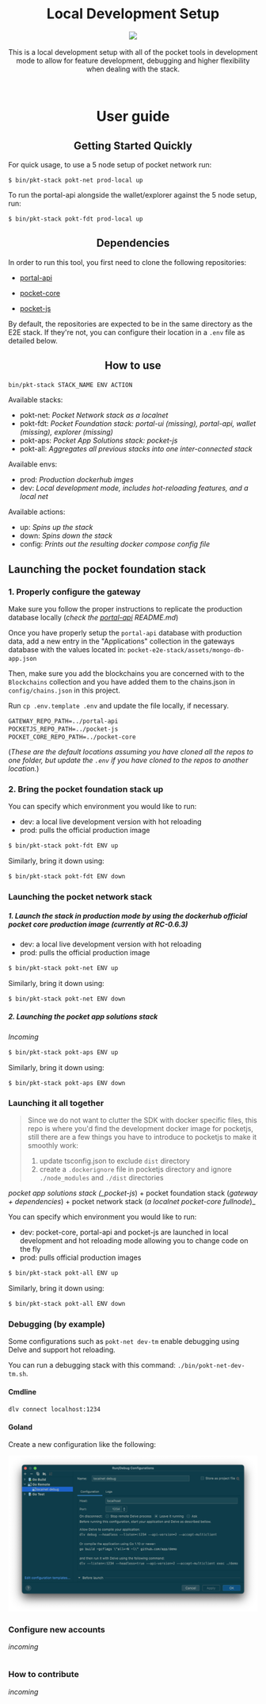 <h1 align="center">Local Development Setup</h1>
<p align="center">
    <img src="https://assets.website-files.com/609e7a6f2ec5c05d866ed6d3/60a7cd2bbdce89ccfbf8ff97_POKT_Logo_S_Color.png" />
</p>
<p align="center">This is a local development setup with all of the pocket tools in development mode to allow for feature development, debugging and higher flexibility when   dealing with the stack.
</p>
</br>
<h1 align="center">User guide</h2>

<h2 align="center">Getting Started Quickly</h2>

For quick usage, to use a 5 node setup of pocket network run:

```
$ bin/pkt-stack pokt-net prod-local up
```

To run the portal-api alongside the wallet/explorer against the 5 node setup, run:

```
$ bin/pkt-stack pokt-fdt prod-local up
```

<h2 align="center">Dependencies</h2>

In order to run this tool, you first need to clone the following repositories:

- [portal-api](https://github.com/pokt-foundation/portal-api)

- [pocket-core](https://github.com/pokt-network/pocket-core)

- [pocket-js](https://github.com/pokt-network/pocket-js)

By default, the repositories are expected to be in the same directory as the E2E stack. If they're not, you can configure their location in a `.env` file as detailed below.

<h2 align="center">How to use</h2>

```bash
bin/pkt-stack STACK_NAME ENV ACTION
```

Available stacks:

- pokt-net: _Pocket Network stack as a localnet_
- pokt-fdt: _Pocket Foundation stack: portal-ui (missing), portal-api, wallet (missing), explorer (missing)_
- pokt-aps: _Pocket App Solutions stack: pocket-js_
- pokt-all: _Aggregates all previous stacks into one inter-connected stack_

Available envs:

- prod: _Production dockerhub imges_
- dev: _Local development mode, includes hot-reloading features, and a local net_

Available actions:

- up: _Spins up the stack_
- down: _Spins down the stack_
- config: _Prints out the resulting docker compose config file_

## Launching the pocket foundation stack

### 1. Properly configure the gateway

Make sure you follow the proper instructions to replicate the production database locally (_check the [portal-api](https://github.com/pokt-foundation/portal-api) README.md_)

Once you have properly setup the `portal-api` database with production data, add a new entry in the "Applications" collection in the gateways database with the values located in: `pocket-e2e-stack/assets/mongo-db-app.json`

Then, make sure you add the blockchains you are concerned with to the `Blockchains` collection and you have added them to the chains.json in `config/chains.json` in this project.

Run `cp .env.template .env` and update the file locally, if necessary.

```
GATEWAY_REPO_PATH=../portal-api
POCKETJS_REPO_PATH=../pocket-js
POCKET_CORE_REPO_PATH=../pocket-core
```

(_These are the default locations assuming you have cloned all the repos to one folder, but update the `.env` if you have cloned to the repos to another location._)

### 2. Bring the pocket foundation stack up

You can specify which environment you would like to run:

- dev: a local live development version with hot reloading
- prod: pulls the official production image

```bash
$ bin/pkt-stack pokt-fdt ENV up
```

Similarly, bring it down using:

```bash
$ bin/pkt-stack pokt-fdt ENV down
```

### Launching the pocket network stack

##### 1. Launch the stack in production mode by using the dockerhub official pocket core production image (_currently at RC-0.6.3_)

- dev: a local live development version with hot reloading
- prod: pulls the official production image

```bash
$ bin/pkt-stack pokt-net ENV up
```

Similarly, bring it down using:

```bash
$ bin/pkt-stack pokt-net ENV down
```

##### 2. Launching the pocket app solutions stack

_Incoming_

```bash
$ bin/pkt-stack pokt-aps ENV up
```

Similarly, bring it down using:

```
$ bin/pkt-stack pokt-aps ENV down
```

### Launching it all together

> Since we do not want to clutter the SDK with docker specific files, this repo is where you'd find the development docker image for pocketjs, still there are a few things you have to introduce to pocketjs to make it smoothly work:
>
> 1.  update tsconfig.json to exclude `dist` directory
> 2.  create a `.dockerignore` file in pocketjs directory and ignore `./node_modules` and `./dist` directories

_pocket app solutions stack (\_pocket-js_) + pocket foundation stack (_gateway + dependencies_) + pocket network stack (_a localnet pocket-core fullnode_)\_

You can specify which environment you would like to run:

- dev: pocket-core, portal-api and pocket-js are launched in local development and hot reloading mode allowing you to change code on the fly
- prod: pulls official production images

```bash
$ bin/pkt-stack pokt-all ENV up
```

Similarly, bring it down using:

```bash
$ bin/pkt-stack pokt-all ENV down
```

### Debugging (by example)

Some configurations such as `pokt-net dev-tm` enable debugging using Delve and support hot reloading.

You can run a debugging stack with this command: `./bin/pokt-net-dev-tm.sh`.

#### Cmdline

```
dlv connect localhost:1234
```

#### Goland

Create a new configuration like the following:

![Goland Debug Configs](docs/img/goland_local_debug_configs.png)

### Configure new accounts

_incoming_

```

```

### How to contribute

_incoming_

###

